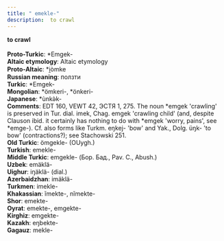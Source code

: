 ```yaml
---
title: " emekle-"
description:  to crawl
---
```

<strong> to crawl</strong><br><br>
<strong>Proto-Turkic</strong>:  *Emgek-<br>
<strong>Altaic etymology</strong>:  Altaic etymology<br>
<strong> Proto-Altaic</strong>:  *i̯òmke<br>
<strong>Russian meaning</strong>:  ползти<br>
<strong>Turkic</strong>:  *Emgek-<br>
<strong>Mongolian</strong>:  *ömkeri-, *önkeri-<br>
<strong>Japanese</strong>:  *ùnkǝ̀k-<br>
<strong>Comments</strong>:  EDT 160, VEWT 42, ЭСТЯ 1, 275. The noun *emgek 'crawling' is preserved in Tur. dial. imek, Chag. emgek 'crawling child' (and, despite Clauson ibid. it certainly has nothing to do with *emgek 'worry, pains', see *emge-). Cf. also forms like Turkm. eŋkej- 'bow' and Yak., Dolg. üŋk- 'to bow' (contractions?); see Stachowski 251.<br>
<strong>Old Turkic</strong>:  ömgekle- (OUygh.)<br>
<strong>Turkish</strong>:  emekle-<br>
<strong>Middle Turkic</strong>:  emgekle- (Бор. Бад., Pav. C., Abush.)<br>
<strong>Uzbek</strong>:  emäklä-<br>
<strong>Uighur</strong>:  iŋäklä- (dial.)<br>
<strong>Azerbaidzhan</strong>:  imäklä-<br>
<strong>Turkmen</strong>:  imekle-<br>
<strong>Khakassian</strong>:  ĭmekte-, nĭmekte-<br>
<strong>Shor</strong>:  emekte-<br>
<strong>Oyrat</strong>:  emekte-, emgekte-<br>
<strong>Kirghiz</strong>:  emgekte-<br>
<strong>Kazakh</strong>:  eŋbekte-<br>
<strong>Gagauz</strong>:  mekle-<br>


